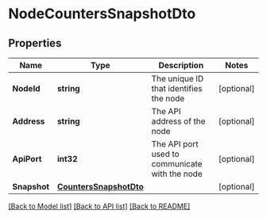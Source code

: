 # NodeCountersSnapshotDto

## Properties

Name | Type | Description | Notes
------------ | ------------- | ------------- | -------------
**NodeId** | **string** | The unique ID that identifies the node | [optional] 
**Address** | **string** | The API address of the node | [optional] 
**ApiPort** | **int32** | The API port used to communicate with the node | [optional] 
**Snapshot** | [**CountersSnapshotDto**](CountersSnapshotDTO.md) |  | [optional] 

[[Back to Model list]](../README.md#documentation-for-models) [[Back to API list]](../README.md#documentation-for-api-endpoints) [[Back to README]](../README.md)


